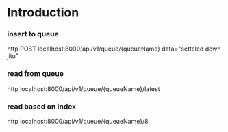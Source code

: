 # Introduction

### insert to queue
http POST localhost:8000/api/v1/queue/{queueName} data="setteled down jitu"

### read from queue
http localhost:8000/api/v1/queue/{queueName}/latest

### read based on index
http localhost:8000/api/v1/queue/{queueName}/8
